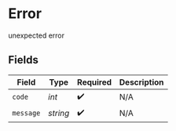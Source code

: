 # Error

unexpected error


## Fields

| Field              | Type               | Required           | Description        |
| ------------------ | ------------------ | ------------------ | ------------------ |
| `code`             | *int*              | :heavy_check_mark: | N/A                |
| `message`          | *string*           | :heavy_check_mark: | N/A                |